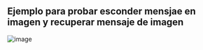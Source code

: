 ## Ejemplo para probar esconder mensjae en imagen y recuperar mensaje de imagen

![image](https://github.com/user-attachments/assets/9ef8a47e-6be0-49c8-9b52-c203fda13455)
